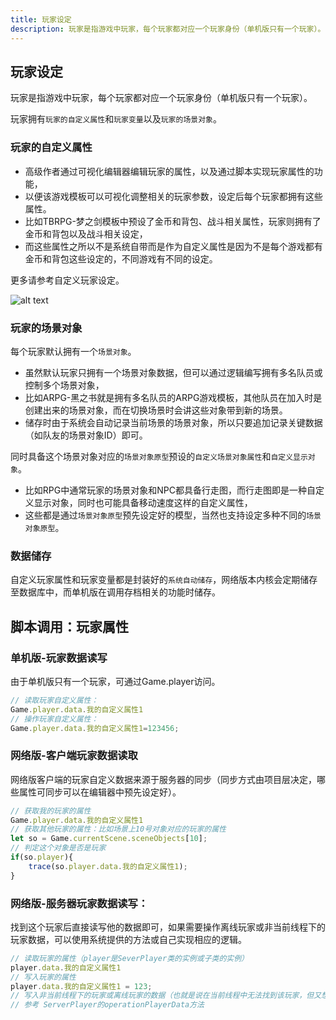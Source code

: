 ```yaml
---
title: 玩家设定
description: 玩家是指游戏中玩家，每个玩家都对应一个玩家身份（单机版只有一个玩家）。
---
```


## 玩家设定

玩家是指游戏中玩家，每个玩家都对应一个玩家身份（单机版只有一个玩家）。

玩家拥有`玩家的自定义属性`和`玩家变量`以及`玩家的场景对象`。

### 玩家的自定义属性

- 高级作者通过可视化编辑器编辑玩家的属性，以及通过脚本实现玩家属性的功能，
- 以便该游戏模板可以可视化调整相关的玩家参数，设定后每个玩家都拥有这些属性。
- 比如TBRPG-梦之剑模板中预设了金币和背包、战斗相关属性，玩家则拥有了金币和背包以及战斗相关设定，
- 而这些属性之所以不是系统自带而是作为自定义属性是因为不是每个游戏都有金币和背包这些设定的，不同游戏有不同的设定。

更多请参考自定义玩家设定。

![alt text](https://assbak.gcw.wiki/gcw/image/zh_hans/getting-started/17.other/2.playerdata/image.png)

### 玩家的场景对象

每个玩家默认拥有一个`场景对象`。

- 虽然默认玩家只拥有一个场景对象数据，但可以通过逻辑编写拥有多名队员或控制多个场景对象，
- 比如ARPG-黑之书就是拥有多名队员的ARPG游戏模板，其他队员在加入时是创建出来的场景对象，而在切换场景时会讲这些对象带到新的场景。
- 储存时由于系统会自动记录当前场景的场景对象，所以只要追加记录关键数据（如队友的场景对象ID）即可。

同时具备这个场景对象对应的`场景对象原型`预设的`自定义场景对象属性`和`自定义显示对象`。

- 比如RPG中通常玩家的场景对象和NPC都具备行走图，而行走图即是一种自定义显示对象，同时也可能具备移动速度这样的自定义属性，
- 这些都是通过`场景对象原型`预先设定好的模型，当然也支持设定多种不同的`场景对象原型`。

### 数据储存

自定义玩家属性和玩家变量都是封装好的`系统自动储存`，网络版本内核会定期储存至数据库中，而单机版在调用存档相关的功能时储存。

## 脚本调用：玩家属性

### 单机版-玩家数据读写

由于单机版只有一个玩家，可通过Game.player访问。

```ts [Script.ts]
// 读取玩家自定义属性：
Game.player.data.我的自定义属性1
// 操作玩家自定义属性：
Game.player.data.我的自定义属性1=123456;
```

### 网络版-客户端玩家数据读取

网络版客户端的玩家自定义数据来源于服务器的同步（同步方式由项目层决定，哪些属性可同步可以在编辑器中预先设定好）。

```ts [Script.ts]
// 获取我的玩家的属性
Game.player.data.我的自定义属性1
// 获取其他玩家的属性：比如场景上10号对象对应的玩家的属性
let so = Game.currentScene.sceneObjects[10];
// 判定这个对象是否是玩家
if(so.player){
    trace(so.player.data.我的自定义属性1);
}
```

### 网络版-服务器玩家数据读写：

找到这个玩家后直接读写他的数据即可，如果需要操作离线玩家或非当前线程下的玩家数据，可以使用系统提供的方法或自己实现相应的逻辑。

```ts [Script.ts]
// 读取玩家的属性（player是SeverPlayer类的实例或子类的实例）
player.data.我的自定义属性1
// 写入玩家的属性
player.data.我的自定义属性1 = 123;
// 写入非当前线程下的玩家或离线玩家的数据（也就是说在当前线程中无法找到该玩家，但又想操作写入该玩家的数据）
// 参考 ServerPlayer的operationPlayerData方法
```

<!-- ## 参考资料

- API-单机版-玩家基类:Player
- API-单机版-客户端玩家类:ClientPlayer
- API-网络版-玩家基类:Player
- API-网络版-客户端玩家类:ClientPlayer
- API-网络版-服务端玩家类:ServerPlayer -->
